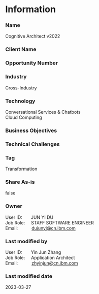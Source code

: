

# Information


### Name

Cognitive Architect v2022


### Client Name




### Opportunity Number




### Industry



Cross-Industry  



### Technology



Conversational Services & Chatbots  
Cloud Computing  



### Business Objectives






### Technical Challenges






### Tag



Transformation  



### Share As-is

false


### Owner


User ID: &nbsp; &nbsp; &nbsp; JUN YI DU  
Job Role: &nbsp; &nbsp; STAFF SOFTWARE ENGINEER  
Email: &nbsp; &nbsp; &nbsp; &nbsp; &nbsp; dujunyi@cn.ibm.com  



### Last modified by


User ID: &nbsp; &nbsp; &nbsp; Yin Jun Zhang  
Job Role: &nbsp; &nbsp; Application Architect  
Email: &nbsp; &nbsp; &nbsp; &nbsp; &nbsp; zhyinjun@cn.ibm.com  



### Last modified date

2023-03-27
